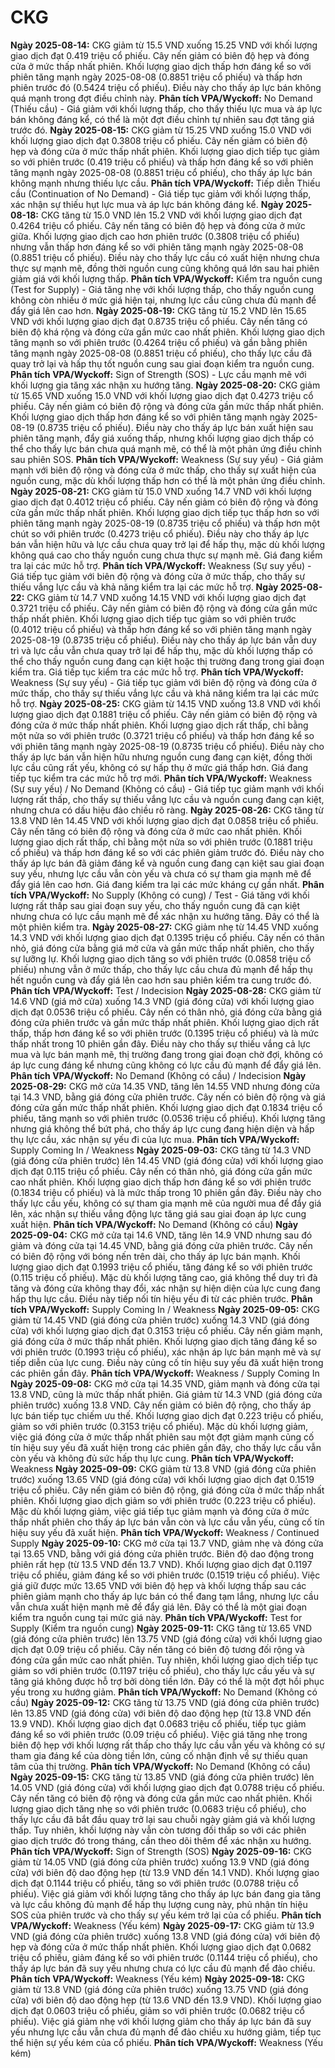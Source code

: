# CKG

**Ngày 2025-08-14:** CKG giảm từ 15.5 VND xuống 15.25 VND với khối lượng giao dịch đạt 0.419 triệu cổ phiếu. Cây nến giảm có biên độ hẹp và đóng cửa ở mức thấp nhất phiên. Khối lượng giao dịch thấp hơn đáng kể so với phiên tăng mạnh ngày 2025-08-08 (0.8851 triệu cổ phiếu) và thấp hơn phiên trước đó (0.5424 triệu cổ phiếu). Điều này cho thấy áp lực bán không quá mạnh trong đợt điều chỉnh này. **Phân tích VPA/Wyckoff:** No Demand (Thiếu cầu) - Giá giảm với khối lượng thấp, cho thấy thiếu lực mua và áp lực bán không đáng kể, có thể là một đợt điều chỉnh tự nhiên sau đợt tăng giá trước đó.
**Ngày 2025-08-15:** CKG giảm từ 15.25 VND xuống 15.0 VND với khối lượng giao dịch đạt 0.3808 triệu cổ phiếu. Cây nến giảm có biên độ hẹp và đóng cửa ở mức thấp nhất phiên. Khối lượng giao dịch tiếp tục giảm so với phiên trước (0.419 triệu cổ phiếu) và thấp hơn đáng kể so với phiên tăng mạnh ngày 2025-08-08 (0.8851 triệu cổ phiếu), cho thấy áp lực bán không mạnh nhưng thiếu lực cầu. **Phân tích VPA/Wyckoff:** Tiếp diễn Thiếu cầu (Continuation of No Demand) - Giá tiếp tục giảm với khối lượng thấp, xác nhận sự thiếu hụt lực mua và áp lực bán không đáng kể.
**Ngày 2025-08-18:** CKG tăng từ 15.0 VND lên 15.2 VND với khối lượng giao dịch đạt 0.4264 triệu cổ phiếu. Cây nến tăng có biên độ hẹp và đóng cửa ở mức giữa. Khối lượng giao dịch cao hơn phiên trước (0.3808 triệu cổ phiếu) nhưng vẫn thấp hơn đáng kể so với phiên tăng mạnh ngày 2025-08-08 (0.8851 triệu cổ phiếu). Điều này cho thấy lực cầu có xuất hiện nhưng chưa thực sự mạnh mẽ, đồng thời nguồn cung cũng không quá lớn sau hai phiên giảm giá với khối lượng thấp. **Phân tích VPA/Wyckoff:** Kiểm tra nguồn cung (Test for Supply) - Giá tăng nhẹ với khối lượng thấp, cho thấy nguồn cung không còn nhiều ở mức giá hiện tại, nhưng lực cầu cũng chưa đủ mạnh để đẩy giá lên cao hơn.
**Ngày 2025-08-19:** CKG tăng từ 15.2 VND lên 15.65 VND với khối lượng giao dịch đạt 0.8735 triệu cổ phiếu. Cây nến tăng có biên độ khá rộng và đóng cửa gần mức cao nhất phiên. Khối lượng giao dịch tăng mạnh so với phiên trước (0.4264 triệu cổ phiếu) và gần bằng phiên tăng mạnh ngày 2025-08-08 (0.8851 triệu cổ phiếu), cho thấy lực cầu đã quay trở lại và hấp thụ tốt nguồn cung sau giai đoạn kiểm tra nguồn cung. **Phân tích VPA/Wyckoff:** Sign of Strength (SOS) - Lực cầu mạnh mẽ với khối lượng gia tăng xác nhận xu hướng tăng.
**Ngày 2025-08-20:** CKG giảm từ 15.65 VND xuống 15.0 VND với khối lượng giao dịch đạt 0.4273 triệu cổ phiếu. Cây nến giảm có biên độ rộng và đóng cửa gần mức thấp nhất phiên. Khối lượng giao dịch thấp hơn đáng kể so với phiên tăng mạnh ngày 2025-08-19 (0.8735 triệu cổ phiếu). Điều này cho thấy áp lực bán xuất hiện sau phiên tăng mạnh, đẩy giá xuống thấp, nhưng khối lượng giao dịch thấp có thể cho thấy lực bán chưa quá mạnh mẽ, có thể là một phản ứng điều chỉnh sau phiên SOS. **Phân tích VPA/Wyckoff:** Weakness (Sự suy yếu) - Giá giảm mạnh với biên độ rộng và đóng cửa ở mức thấp, cho thấy sự xuất hiện của nguồn cung, mặc dù khối lượng thấp hơn có thể là một phản ứng điều chỉnh.
**Ngày 2025-08-21:** CKG giảm từ 15.0 VND xuống 14.7 VND với khối lượng giao dịch đạt 0.4012 triệu cổ phiếu. Cây nến giảm có biên độ rộng và đóng cửa gần mức thấp nhất phiên. Khối lượng giao dịch tiếp tục thấp hơn so với phiên tăng mạnh ngày 2025-08-19 (0.8735 triệu cổ phiếu) và thấp hơn một chút so với phiên trước (0.4273 triệu cổ phiếu). Điều này cho thấy áp lực bán vẫn hiện hữu và lực cầu chưa quay trở lại để hấp thụ, mặc dù khối lượng không quá cao cho thấy nguồn cung chưa thực sự mạnh mẽ. Giá đang kiểm tra lại các mức hỗ trợ. **Phân tích VPA/Wyckoff:** Weakness (Sự suy yếu) - Giá tiếp tục giảm với biên độ rộng và đóng cửa ở mức thấp, cho thấy sự thiếu vắng lực cầu và khả năng kiểm tra lại các mức hỗ trợ.
**Ngày 2025-08-22:** CKG giảm từ 14.7 VND xuống 14.15 VND với khối lượng giao dịch đạt 0.3721 triệu cổ phiếu. Cây nến giảm có biên độ rộng và đóng cửa gần mức thấp nhất phiên. Khối lượng giao dịch tiếp tục giảm so với phiên trước (0.4012 triệu cổ phiếu) và thấp hơn đáng kể so với phiên tăng mạnh ngày 2025-08-19 (0.8735 triệu cổ phiếu). Điều này cho thấy áp lực bán vẫn duy trì và lực cầu vẫn chưa quay trở lại để hấp thụ, mặc dù khối lượng thấp có thể cho thấy nguồn cung đang cạn kiệt hoặc thị trường đang trong giai đoạn kiểm tra. Giá tiếp tục kiểm tra các mức hỗ trợ. **Phân tích VPA/Wyckoff:** Weakness (Sự suy yếu) - Giá tiếp tục giảm với biên độ rộng và đóng cửa ở mức thấp, cho thấy sự thiếu vắng lực cầu và khả năng kiểm tra lại các mức hỗ trợ.
**Ngày 2025-08-25:** CKG giảm từ 14.15 VND xuống 13.8 VND với khối lượng giao dịch đạt 0.1881 triệu cổ phiếu. Cây nến giảm có biên độ rộng và đóng cửa ở mức thấp nhất phiên. Khối lượng giao dịch rất thấp, chỉ bằng một nửa so với phiên trước (0.3721 triệu cổ phiếu) và thấp hơn đáng kể so với phiên tăng mạnh ngày 2025-08-19 (0.8735 triệu cổ phiếu). Điều này cho thấy áp lực bán vẫn hiện hữu nhưng nguồn cung đang cạn kiệt, đồng thời lực cầu cũng rất yếu, không có sự hấp thụ ở mức giá thấp hơn. Giá đang tiếp tục kiểm tra các mức hỗ trợ mới. **Phân tích VPA/Wyckoff:** Weakness (Sự suy yếu) / No Demand (Không có cầu) - Giá tiếp tục giảm mạnh với khối lượng rất thấp, cho thấy sự thiếu vắng lực cầu và nguồn cung đang cạn kiệt, nhưng chưa có dấu hiệu đảo chiều rõ ràng.
**Ngày 2025-08-26:** CKG tăng từ 13.8 VND lên 14.45 VND với khối lượng giao dịch đạt 0.0858 triệu cổ phiếu. Cây nến tăng có biên độ rộng và đóng cửa ở mức cao nhất phiên. Khối lượng giao dịch rất thấp, chỉ bằng một nửa so với phiên trước (0.1881 triệu cổ phiếu) và thấp hơn đáng kể so với các phiên giảm trước đó. Điều này cho thấy áp lực bán đã giảm đáng kể và nguồn cung đang cạn kiệt sau giai đoạn suy yếu, nhưng lực cầu vẫn còn yếu và chưa có sự tham gia mạnh mẽ để đẩy giá lên cao hơn. Giá đang kiểm tra lại các mức kháng cự gần nhất. **Phân tích VPA/Wyckoff:** No Supply (Không có cung) / Test - Giá tăng với khối lượng rất thấp sau giai đoạn suy yếu, cho thấy nguồn cung đã cạn kiệt nhưng chưa có lực cầu mạnh mẽ để xác nhận xu hướng tăng. Đây có thể là một phiên kiểm tra.
**Ngày 2025-08-27:** CKG giảm nhẹ từ 14.45 VND xuống 14.3 VND với khối lượng giao dịch đạt 0.1395 triệu cổ phiếu. Cây nến có thân nhỏ, giá đóng cửa bằng giá mở cửa và gần mức thấp nhất phiên, cho thấy sự lưỡng lự. Khối lượng giao dịch tăng so với phiên trước (0.0858 triệu cổ phiếu) nhưng vẫn ở mức thấp, cho thấy lực cầu chưa đủ mạnh để hấp thụ hết nguồn cung và đẩy giá lên cao hơn sau phiên kiểm tra cung trước đó. **Phân tích VPA/Wyckoff:** Test / Indecision
**Ngày 2025-08-28:** CKG giảm từ 14.6 VND (giá mở cửa) xuống 14.3 VND (giá đóng cửa) với khối lượng giao dịch đạt 0.0536 triệu cổ phiếu. Cây nến có thân nhỏ, giá đóng cửa bằng giá đóng cửa phiên trước và gần mức thấp nhất phiên. Khối lượng giao dịch rất thấp, thấp hơn đáng kể so với phiên trước (0.1395 triệu cổ phiếu) và là mức thấp nhất trong 10 phiên gần đây. Điều này cho thấy sự thiếu vắng cả lực mua và lực bán mạnh mẽ, thị trường đang trong giai đoạn chờ đợi, không có áp lực cung đáng kể nhưng cũng không có lực cầu đủ mạnh để đẩy giá lên. **Phân tích VPA/Wyckoff:** No Demand (Không có cầu) / Indecision
**Ngày 2025-08-29:** CKG mở cửa 14.35 VND, tăng lên 14.55 VND nhưng đóng cửa tại 14.3 VND, bằng giá đóng cửa phiên trước. Cây nến có biên độ rộng và giá đóng cửa gần mức thấp nhất phiên. Khối lượng giao dịch đạt 0.1834 triệu cổ phiếu, tăng mạnh so với phiên trước (0.0536 triệu cổ phiếu). Khối lượng tăng nhưng giá không thể bứt phá, cho thấy áp lực cung đang hiện diện và hấp thụ lực cầu, xác nhận sự yếu đi của lực mua. **Phân tích VPA/Wyckoff:** Supply Coming In / Weakness
**Ngày 2025-09-03:** CKG tăng từ 14.3 VND (giá đóng cửa phiên trước) lên 14.45 VND (giá đóng cửa) với khối lượng giao dịch đạt 0.115 triệu cổ phiếu. Cây nến có thân nhỏ, giá đóng cửa gần mức cao nhất phiên. Khối lượng giao dịch thấp hơn đáng kể so với phiên trước (0.1834 triệu cổ phiếu) và là mức thấp trong 10 phiên gần đây. Điều này cho thấy lực cầu yếu, không có sự tham gia mạnh mẽ của người mua để đẩy giá lên, xác nhận sự thiếu vắng động lực tăng giá sau giai đoạn áp lực cung xuất hiện. **Phân tích VPA/Wyckoff:** No Demand (Không có cầu)
**Ngày 2025-09-04:** CKG mở cửa tại 14.6 VND, tăng lên 14.9 VND nhưng sau đó giảm và đóng cửa tại 14.45 VND, bằng giá đóng cửa phiên trước. Cây nến có biên độ rộng với bóng nến trên dài, cho thấy áp lực bán mạnh. Khối lượng giao dịch đạt 0.1993 triệu cổ phiếu, tăng đáng kể so với phiên trước (0.115 triệu cổ phiếu). Mặc dù khối lượng tăng cao, giá không thể duy trì đà tăng và đóng cửa không thay đổi, xác nhận sự hiện diện của lực cung đang hấp thụ lực cầu. Điều này tiếp nối tín hiệu yếu đi từ các phiên trước. **Phân tích VPA/Wyckoff:** Supply Coming In / Weakness
**Ngày 2025-09-05:** CKG giảm từ 14.45 VND (giá đóng cửa phiên trước) xuống 14.3 VND (giá đóng cửa) với khối lượng giao dịch đạt 0.3153 triệu cổ phiếu. Cây nến giảm mạnh, giá đóng cửa ở mức thấp nhất phiên. Khối lượng giao dịch tăng đáng kể so với phiên trước (0.1993 triệu cổ phiếu), xác nhận áp lực bán mạnh mẽ và sự tiếp diễn của lực cung. Điều này củng cố tín hiệu suy yếu đã xuất hiện trong các phiên gần đây. **Phân tích VPA/Wyckoff:** Weakness / Supply Coming In
**Ngày 2025-09-08:** CKG mở cửa tại 14.35 VND, giảm mạnh và đóng cửa tại 13.8 VND, cũng là mức thấp nhất phiên. Giá giảm từ 14.3 VND (giá đóng cửa phiên trước) xuống 13.8 VND. Cây nến giảm có biên độ rộng, cho thấy áp lực bán tiếp tục chiếm ưu thế. Khối lượng giao dịch đạt 0.223 triệu cổ phiếu, giảm so với phiên trước (0.3153 triệu cổ phiếu). Mặc dù khối lượng giảm, việc giá đóng cửa ở mức thấp nhất phiên sau một đợt giảm mạnh củng cố tín hiệu suy yếu đã xuất hiện trong các phiên gần đây, cho thấy lực cầu vẫn còn yếu và không đủ sức hấp thụ lực cung. **Phân tích VPA/Wyckoff:** Weakness
**Ngày 2025-09-09:** CKG giảm từ 13.8 VND (giá đóng cửa phiên trước) xuống 13.65 VND (giá đóng cửa) với khối lượng giao dịch đạt 0.1519 triệu cổ phiếu. Cây nến giảm có biên độ rộng, giá đóng cửa ở mức thấp nhất phiên. Khối lượng giao dịch giảm so với phiên trước (0.223 triệu cổ phiếu). Mặc dù khối lượng giảm, việc giá tiếp tục giảm mạnh và đóng cửa ở mức thấp nhất phiên cho thấy áp lực bán vẫn còn và lực cầu vẫn yếu, củng cố tín hiệu suy yếu đã xuất hiện. **Phân tích VPA/Wyckoff:** Weakness / Continued Supply
**Ngày 2025-09-10:** CKG mở cửa tại 13.7 VND, giảm nhẹ và đóng cửa tại 13.65 VND, bằng với giá đóng cửa phiên trước. Biên độ dao động trong phiên rất hẹp (từ 13.5 VND đến 13.7 VND). Khối lượng giao dịch đạt 0.1197 triệu cổ phiếu, giảm đáng kể so với phiên trước (0.1519 triệu cổ phiếu). Việc giá giữ được mức 13.65 VND với biên độ hẹp và khối lượng thấp sau các phiên giảm mạnh cho thấy áp lực bán có thể đang tạm lắng, nhưng lực cầu vẫn chưa xuất hiện mạnh mẽ để đẩy giá lên. Đây có thể là một giai đoạn kiểm tra nguồn cung tại mức giá này. **Phân tích VPA/Wyckoff:** Test for Supply (Kiểm tra nguồn cung)
**Ngày 2025-09-11:** CKG tăng từ 13.65 VND (giá đóng cửa phiên trước) lên 13.75 VND (giá đóng cửa) với khối lượng giao dịch đạt 0.09 triệu cổ phiếu. Cây nến tăng có biên độ tương đối rộng và đóng cửa gần mức cao nhất phiên. Tuy nhiên, khối lượng giao dịch tiếp tục giảm so với phiên trước (0.1197 triệu cổ phiếu), cho thấy lực cầu yếu và sự tăng giá không được hỗ trợ bởi dòng tiền lớn. Đây có thể là một đợt hồi phục yếu trong xu hướng giảm. **Phân tích VPA/Wyckoff:** No Demand (Không có cầu)
**Ngày 2025-09-12:** CKG tăng từ 13.75 VND (giá đóng cửa phiên trước) lên 13.85 VND (giá đóng cửa) với biên độ dao động hẹp (từ 13.8 VND đến 13.9 VND). Khối lượng giao dịch đạt 0.0683 triệu cổ phiếu, tiếp tục giảm đáng kể so với phiên trước (0.09 triệu cổ phiếu). Việc giá tăng nhẹ trong biên độ hẹp với khối lượng rất thấp cho thấy lực cầu vẫn yếu và không có sự tham gia đáng kể của dòng tiền lớn, củng cố nhận định về sự thiếu quan tâm của thị trường. **Phân tích VPA/Wyckoff:** No Demand (Không có cầu)
**Ngày 2025-09-15:** CKG tăng từ 13.85 VND (giá đóng cửa phiên trước) lên 14.05 VND (giá đóng cửa) với khối lượng giao dịch đạt 0.0788 triệu cổ phiếu. Cây nến tăng có biên độ rộng và đóng cửa gần mức cao nhất phiên. Khối lượng giao dịch tăng nhẹ so với phiên trước (0.0683 triệu cổ phiếu), cho thấy lực cầu đã bắt đầu quay trở lại sau chuỗi ngày giảm giá và khối lượng thấp. Tuy nhiên, khối lượng này vẫn còn tương đối thấp so với các phiên giao dịch trước đó trong tháng, cần theo dõi thêm để xác nhận xu hướng. **Phân tích VPA/Wyckoff:** Sign of Strength (SOS)
**Ngày 2025-09-16:** CKG giảm từ 14.05 VND (giá đóng cửa phiên trước) xuống 13.9 VND (giá đóng cửa) với biên độ dao động hẹp (từ 13.9 VND đến 14.1 VND). Khối lượng giao dịch đạt 0.1144 triệu cổ phiếu, tăng so với phiên trước (0.0788 triệu cổ phiếu). Việc giá giảm với khối lượng tăng cho thấy áp lực bán đang gia tăng và lực cầu không đủ mạnh để hấp thụ lượng cung này, phủ nhận tín hiệu SOS của phiên trước và cho thấy sự yếu kém trở lại của cổ phiếu. **Phân tích VPA/Wyckoff:** Weakness (Yếu kém)
**Ngày 2025-09-17:** CKG giảm từ 13.9 VND (giá đóng cửa phiên trước) xuống 13.8 VND (giá đóng cửa) với biên độ hẹp và đóng cửa ở mức thấp nhất phiên. Khối lượng giao dịch đạt 0.0682 triệu cổ phiếu, giảm đáng kể so với phiên trước (0.1144 triệu cổ phiếu), cho thấy áp lực bán đã suy yếu nhưng chưa có lực cầu đủ mạnh để đảo chiều. **Phân tích VPA/Wyckoff:** Weakness (Yếu kém)
**Ngày 2025-09-18:** CKG giảm từ 13.8 VND (giá đóng cửa phiên trước) xuống 13.75 VND (giá đóng cửa) với biên độ dao động hẹp (từ 13.6 VND đến 13.9 VND). Khối lượng giao dịch đạt 0.0603 triệu cổ phiếu, giảm so với phiên trước (0.0682 triệu cổ phiếu). Việc giá giảm nhẹ với khối lượng giảm cho thấy áp lực bán đã suy yếu nhưng lực cầu vẫn chưa đủ mạnh để đảo chiều xu hướng giảm, tiếp tục thể hiện sự yếu kém của cổ phiếu. **Phân tích VPA/Wyckoff:** Weakness (Yếu kém)
